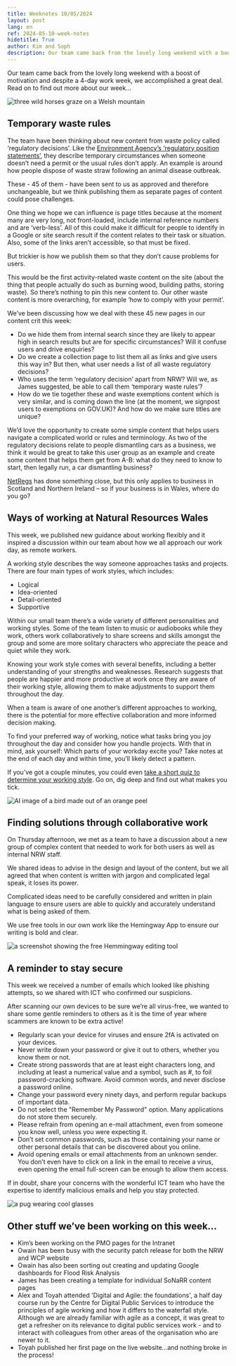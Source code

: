 ```yaml
---
title: Weeknotes 10/05/2024
layout: post
lang: en
ref: 2024-05-10-week-notes
hidetitle: True
author: Kim and Soph
description: Our team came back from the lovely long weekend with a boost of motivation and despite a 4-day work week, we accomplished a great deal. 
---
```


Our team came back from the lovely long weekend with a boost of motivation and despite a 4-day work week, we accomplished a great deal. Read on to find out more about our week…

![three wild horses graze on a Welsh mountain](https://github.com/sophiemanners/week-notes/blob/4948af8c453711dbff849ca1b6d428b197463329/images/MVW-F01-2324-041.JPG?raw=true)

## Temporary waste rules

The team have been thinking about new content from waste policy called ‘regulatory decisions’. Like the [Environment Agency’s ‘regulatory position statements’](https://www.gov.uk/government/collections/basic-rules-environmental-permitting-regulatory-positions), they describe temporary circumstances when someone doesn’t need a permit or the usual rules don’t apply. An example is around how people dispose of waste straw following an animal disease outbreak.

These - 45 of them - have been sent to us as approved and therefore unchangeable, but we think publishing them as separate pages of content could pose challenges.

One thing we hope we can influence is page titles because at the moment many are very long, not front-loaded, include internal reference numbers and are ‘verb-less’. All of this could make it difficult for people to identify in a Google or site search result if the content relates to their task or situation. Also, some of the links aren’t accessible, so that must be fixed.

But trickier is how we publish them so that they don’t cause problems for users.

This would be the first activity-related waste content on the site (about the thing that people actually do such as burning wood, building paths, storing waste). So there’s nothing to pin this new content to. Our other waste content is more overarching, for example ‘how to comply with your permit’.  

We’ve been discussing how we deal with these 45 new pages in our content crit this week:

+ Do we hide them from internal search since they are likely to appear high in search results but are for specific circumstances? Will it confuse users and drive enquiries?
+ Do we create a collection page to list them all as links and give users this way in? But then, what user needs a list of all waste regulatory decisions?
+ Who uses the term ‘regulatory decision’ apart from NRW? Will we, as James suggested, be able to call them ‘temporary waste rules’?
+ How do we tie together these and waste exemptions content which is very similar, and is coming down the line (at the moment, we signpost users to exemptions on GOV.UK)? And how do we make sure titles are unique?

We’d love the opportunity to create some simple content that helps users navigate a complicated world or rules and terminology. As two of the regulatory decisions relate to people dismantling cars as a business, we think it would be great to take this user group as an example and create some content that helps them get from A-B: what do they need to know to start, then legally run, a car dismantling business?

[NetRegs](https://www.netregs.org.uk/environmental-topics/waste/end-of-life-vehicles-elvs/) has done something close, but this only applies to business in Scotland and Northern Ireland – so if your business is in Wales, where do you go?

## Ways of working at Natural Resources Wales

This week, we published new guidance about working flexibly and it inspired a discussion within our team about how we all approach our work day, as remote workers.

A working style describes the way someone approaches tasks and projects. There are four main types of work styles, which includes:
+ Logical
+ Idea-oriented
+ Detail-oriented
+ Supportive

Within our small team there’s a wide variety of different personalities and working styles. Some of the team listen to music or audiobooks while they work, others work collaboratively to share screens and skills amongst the group and some are more solitary characters who appreciate the peace and quiet while they work. 

Knowing your work style comes with several benefits, including a better understanding of your strengths and weaknesses. Research suggests that people are happier and more productive at work once they are aware of their working style, allowing them to make adjustments to support them throughout the day. 

When a team is aware of one another’s different approaches to working, there is the potential for more effective collaboration and more informed decision making. 

To find your preferred way of working, notice what tasks bring you joy throughout the day and consider how you handle projects. With that in mind, ask yourself: Which parts of your workday excite you? Take notes at the end of each day and within time, you’ll likely detect a pattern. 

If you’ve got a couple minutes, you could even [take a short quiz to determine your working style](https://www.idealist.org/en/careers/quiz-your-work-style). Go on, dig deep and find out what makes you tick.

![AI image of a bird made out of an orange peel](https://github.com/sophiemanners/week-notes/blob/4948af8c453711dbff849ca1b6d428b197463329/images/ai-generated-8637800_1280.jpg?raw=true)

## Finding solutions through collaborative work

On Thursday afternoon, we met as a team to have a discussion about a new group of complex content that needed to work for both users as well as internal NRW staff.

We shared ideas to advise in the design and layout of the content, but we all agreed that when content is written with jargon and complicated legal speak, it loses its power. 

Complicated ideas need to be carefully considered and written in plain language to ensure users are able to quickly and accurately understand what is being asked of them.

We use free tools in our own work like the Hemingway App to ensure our writing is bold and clear. 

![a screenshot showing the free Hemmingway editing tool](https://github.com/sophiemanners/week-notes/blob/4948af8c453711dbff849ca1b6d428b197463329/images/hemmingway%20editor%20screenshot.PNG?raw=true)

## A reminder to stay secure

This week we received a number of emails which looked like phishing attempts, so we shared with ICT who confirmed our suspicions. 

After scanning our own devices to be sure we’re all virus-free, we wanted to share some gentle reminders to others as it is the time of year where scammers are known to be extra active!

+ Regularly scan your device for viruses and ensure 2fA is activated on your devices.
+ Never write down your password or give it out to others, whether you know them or not. 
+ Create strong passwords that are at least eight characters long, and including at least a numerical value and a symbol, such as #, to foil password-cracking software. Avoid common words, and never disclose a password online. 
+ Change your password every ninety days, and perform regular backups of important data.
+ Do not select the "Remember My Password" option. Many applications do not store them securely. 
+ Please refrain from opening an e-mail attachment, even from someone you know well, unless you were expecting it. 
+ Don’t set common passwords, such as those containing your name or other personal details that can be discovered about you online. 
+ Avoid opening emails or email attachments from an unknown sender. You don’t even have to click on a link in the email to receive a virus, even opening the email full-screen can be enough to allow them access.

If in doubt, share your concerns with the wonderful ICT team who have the expertise to identify malicious emails and help you stay protected.

![a pug wearing cool glasses](https://github.com/sophiemanners/week-notes/blob/4948af8c453711dbff849ca1b6d428b197463329/images/pug-8632718_1280.jpg?raw=true)

## Other stuff we’ve been working on this week…
+ Kim’s been working on the PMO pages for the Intranet
+ Owain has been busy with the security patch release for both the NRW and WCP website
+ Owain has also been sorting out creating and updating Google dashboards for Flood Risk Analysis 
+ James has been creating a template for individual SoNaRR content pages
+ Alex and Toyah attended 'Digital and Agile: the foundations', a half day course run by the Centre for Digital Public Services to introduce the principles of agile working and how it differs to the waterfall style. Although we are already familiar with agile as a concept, it was great to get a refresher on its relevance to digital public services work - and to interact with colleagues from other areas of the organisation who are newer to it.
+ Toyah published her first page on the live website…and nothing broke in the process!

